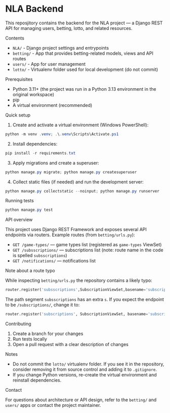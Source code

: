 # NLA Backend

This reposjitory contains the backend for the NLA project — a Django REST API for managing users, betting, lotto, and related resources.

Contents
- `NLA/` - Django project settings and entrypoints
- `betting/` - App that provides betting-related models, views and API routes
- `users/` - App for user management
- `lotto/` - Virtualenv folder used for local development (do not commit)

Prerequisites
- Python 3.11+ (the project was run in a Python 3.13 environment in the original workspace)
- pip
- A virtual environment (recommended)

Quick setup

1. Create and activate a virtual environment (Windows PowerShell):

```powershell
python -m venv .venv; .\.venv\Scripts\Activate.ps1
```

2. Install dependencies:

```powershell
pip install -r requirements.txt
```

3. Apply migrations and create a superuser:

```powershell
python manage.py migrate; python manage.py createsuperuser
```

4. Collect static files (if needed) and run the development server:

```powershell
python manage.py collectstatic --noinput; python manage.py runserver
```

Running tests

```powershell
python manage.py test
```

API overview

This project uses Django REST Framework and exposes several API endpoints via routers. Example routes (from `betting/urls.py`):

- `GET /game-types/` — game types list (registered as `game-types` ViewSet)
- `GET /subsscriptions/` — subscriptions list (note: route name in the code is spelled `subsscriptions`)
- `GET /notifications/` — notifications list

Note about a route typo

While inspecting `betting/urls.py` the repository contains a likely typo:

```python
router.register('subsscriptions',SubscriptionViewSet,basename='subscriptions')
```

The path segment `subsscriptions` has an extra `s`. If you expect the endpoint to be `/subscriptions/`, change it to:

```python
router.register('subscriptions', SubscriptionViewSet, basename='subscriptions')
```

Contributing

1. Create a branch for your changes
2. Run tests locally
3. Open a pull request with a clear description of changes

Notes
- Do not commit the `lotto/` virtualenv folder. If you see it in the repository, consider removing it from source control and adding it to `.gitignore`.
- If you change Python versions, re-create the virtual environment and reinstall dependencies.

Contact

For questions about architecture or API design, refer to the `betting/` and `users/` apps or contact the project maintainer.
